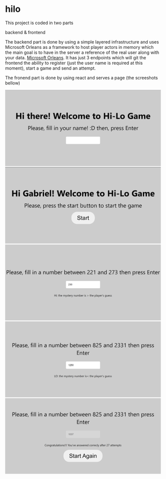 # hilo

This project is coded in two parts

backend & frontend

The backend part is done by using a simple layered infrastructure and uses Microsoft Orleans as a framework to host player actors in memory which the main goal is to have in the server a reference of the real user along with your data. [Microsoft Orleans](https://learn.microsoft.com/en-us/dotnet/orleans/).
It has just 3 endpoints which will git the frontend the ability to register (just the user name is required at this moment), start a game and send an attempt.

The fronend part is done by using react and serves a page (the screeshots bellow)

![1º Step](https://github.com/gaboOliveira/hilo/blob/master/Frontend/hilo/public/1.png?raw=true)
![2º Step](https://github.com/gaboOliveira/hilo/blob/master/Frontend/hilo/public/2.png?raw=true)
![3º Step](https://github.com/gaboOliveira/hilo/blob/master/Frontend/hilo/public/3.png?raw=true)
![4º Step](https://github.com/gaboOliveira/hilo/blob/master/Frontend/hilo/public/4.png?raw=true)
![5º Step](https://github.com/gaboOliveira/hilo/blob/master/Frontend/hilo/public/5.png?raw=true)

